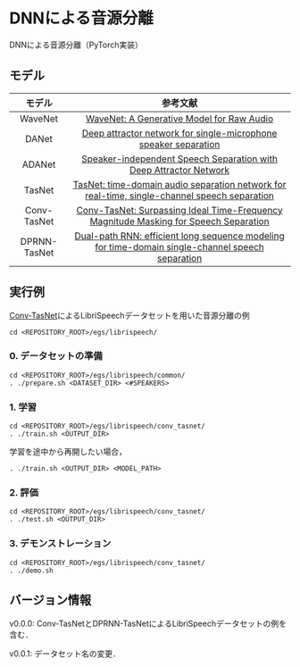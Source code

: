 # DNNによる音源分離
DNNによる音源分離（PyTorch実装）

## モデル
| モデル | 参考文献 |
| :---: | :---: |
| WaveNet | [WaveNet: A Generative Model for Raw Audio](https://arxiv.org/abs/1609.03499) |
| DANet | [Deep attractor network for single-microphone speaker separation](https://arxiv.org/abs/1611.08930) |
| ADANet | [Speaker-independent Speech Separation with Deep Attractor Network](https://arxiv.org/abs/1707.03634) |
| TasNet | [TasNet: time-domain audio separation network for real-time, single-channel speech separation](https://arxiv.org/abs/1711.00541) |
| Conv-TasNet | [Conv-TasNet: Surpassing Ideal Time-Frequency Magnitude Masking for Speech Separation](https://arxiv.org/abs/1809.07454) |
| DPRNN-TasNet | [Dual-path RNN: efficient long sequence modeling for time-domain single-channel speech separation](https://arxiv.org/abs/1910.06379) |

## 実行例
[Conv-TasNet](https://arxiv.org/abs/1809.07454)によるLibriSpeechデータセットを用いた音源分離の例
```
cd <REPOSITORY_ROOT>/egs/librispeech/
```

### 0. データセットの準備
```
cd <REPOSITORY_ROOT>/egs/librispeech/common/
. ./prepare.sh <DATASET_DIR> <#SPEAKERS>
```

### 1. 学習
```
cd <REPOSITORY_ROOT>/egs/librispeech/conv_tasnet/
. ./train.sh <OUTPUT_DIR>
```

学習を途中から再開したい場合，
```
. ./train.sh <OUTPUT_DIR> <MODEL_PATH>
```

### 2. 評価
```
cd <REPOSITORY_ROOT>/egs/librispeech/conv_tasnet/
. ./test.sh <OUTPUT_DIR>
```

### 3. デモンストレーション
```
cd <REPOSITORY_ROOT>/egs/librispeech/conv_tasnet/
. ./demo.sh
```

## バージョン情報
v0.0.0: Conv-TasNetとDPRNN-TasNetによるLibriSpeechデータセットの例を含む．

v0.0.1: データセット名の変更．
